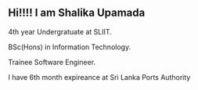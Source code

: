 ## Hi!!!! I am Shalika Upamada  

  4th year Undergratuate at SLIIT.

  BSc(Hons) in Information Technology.

  Trainee Software Engineer.
  
  I have 6th month expireance at Sri Lanka Ports Authority 
